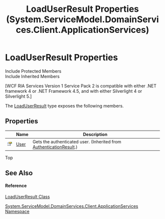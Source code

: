 ﻿---
title: LoadUserResult Properties (System.ServiceModel.DomainServices.Client.ApplicationServices)
TOCTitle: LoadUserResult Properties
ms:assetid: Properties.T:System.ServiceModel.DomainServices.Client.ApplicationServices.LoadUserResult
ms:mtpsurl: https://msdn.microsoft.com/en-us/library/system.servicemodel.domainservices.client.applicationservices.loaduserresult_properties(v=VS.91)
ms:contentKeyID: 28899045
ms.date: 01/27/2012
mtps_version: v=VS.91
---

# LoadUserResult Properties

Include Protected Members  
Include Inherited Members  

\[WCF RIA Services Version 1 Service Pack 2 is compatible with either .NET framework 4 or .NET Framework 4.5, and with either Silverlight 4 or Silverlight 5.\]

The [LoadUserResult](ff457887\(v=vs.91\).md) type exposes the following members.

## Properties

<table>
<thead>
<tr class="header">
<th> </th>
<th>Name</th>
<th>Description</th>
</tr>
</thead>
<tbody>
<tr class="odd">
<td><img src="images\Ff422600.pubproperty(en-us,VS.91).gif" title="Public property" alt="Public property" /></td>
<td><a href="ff457840(v=vs.91).md">User</a></td>
<td>Gets the authenticated user. (Inherited from <a href="ff457764(v=vs.91).md">AuthenticationResult</a>.)</td>
</tr>
</tbody>
</table>

Top

## See Also

#### Reference

[LoadUserResult Class](ff457887\(v=vs.91\).md)

[System.ServiceModel.DomainServices.Client.ApplicationServices Namespace](ff457765\(v=vs.91\).md)

